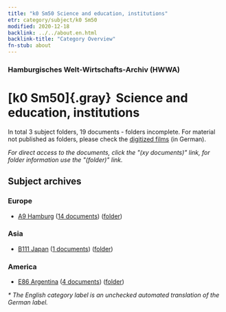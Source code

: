 ```yaml
---
title: "k0 Sm50 Science and education, institutions"
etr: category/subject/k0 Sm50
modified: 2020-12-18
backlink: ../../about.en.html
backlink-title: "Category Overview"
fn-stub: about
---
```


### Hamburgisches Welt-Wirtschafts-Archiv (HWWA)
# [k0 Sm50]{.gray}&#8201; Science and education, institutions&#160; 





In total 3 subject folders, 19 documents - folders incomplete.
For material not published as folders, please check the [digitized films](/film/h1_sh) (in German).

_For direct access to the documents, click the "(xy documents)" link, for folder information use the "(folder)" link._

## Subject archives



### Europe

- [A9 Hamburg](../../../geo/about.en.html#A9) (<a href="https://dfg-viewer.de/show/?tx_dlf[id]=https://pm20.zbw.eu/mets/sh/1409xx/140905/1811xx/181142/public.mets.en.xml" target="_blank">14 documents</a>) ([folder](http://purl.org/pressemappe20/folder/sh/140905,181142))

### Asia

- [B111 Japan](../../../geo/about.en.html#B111) (<a href="https://dfg-viewer.de/show/?tx_dlf[id]=https://pm20.zbw.eu/mets/sh/1412xx/141272/1811xx/181142/public.mets.en.xml" target="_blank">1 documents</a>) ([folder](http://purl.org/pressemappe20/folder/sh/141272,181142))

### America

- [E86 Argentina](../../../geo/about.en.html#E86) (<a href="https://dfg-viewer.de/show/?tx_dlf[id]=https://pm20.zbw.eu/mets/sh/1416xx/141692/1811xx/181142/public.mets.en.xml" target="_blank">4 documents</a>) ([folder](http://purl.org/pressemappe20/folder/sh/141692,181142))


_* The English category label is an unchecked automated translation of the German label._

